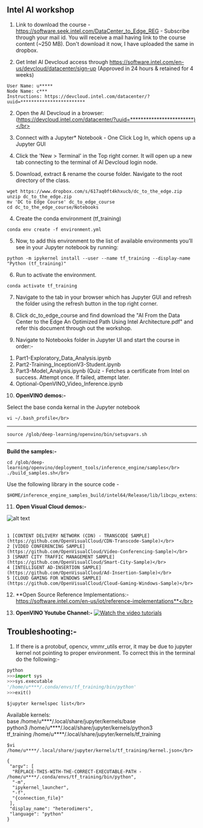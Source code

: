 ## **Intel AI workshop** </br>

1. Link to download the course - https://software.seek.intel.com/DataCenter_to_Edge_REG - Subscribe through your mail id. You will receive a mail having link to the course content (~250 MB). Don't download it now, I have uploaded the same in dropbox. </br>

2. Get Intel AI Devcloud access through https://software.intel.com/en-us/devcloud/datacenter/sign-up (Approved in 24 hours & retained for 4 weeks)</br>

```
User Name: u*****
Node Name: c***
Instructions: https://devcloud.intel.com/datacenter/?uuid=************************
```

2. Open the AI Devcloud in a browser: (https://devcloud.intel.com/datacenter/?uuid=************************)</br>
 
3. Connect with a Jupyter* Notebook - One Click Log In, which opens up a Jupyter GUI</br>

4. Click the 'New > Terminal' in the Top right corner. It will open up a new tab connecting to the terminal of AI Devcloud login node.</br>

5. Download, extract & rename the course folder. Navigate to the root directory of the class.</br>

```
wget https://www.dropbox.com/s/617aq0ft4khxucb/dc_to_the_edge.zip
unzip dc_to_the_edge.zip
mv 'DC to Edge Course' dc_to_edge_course
cd dc_to_the_edge_course/Notebooks
```

4. Create the conda environment (tf_training)</br>

```
conda env create -f environment.yml
```

5. Now, to add this environment to the list of available environments you’ll see in your Jupyter notebook by running:</br>

```
python -m ipykernel install --user --name tf_training --display-name "Python (tf_training)"
```

6. Run to activate the environment.</br>

```
conda activate tf_training
```

7. Navigate to the tab in your browser which has Jupyter GUI and refresh the folder using the refresh button in the top right corner.</br>

8. Click dc_to_edge_course and find download the "AI From the Data Center to the Edge An Optimized Path Using Intel Architecture.pdf" and refer this document through out the workshop.</br>

9. Navigate to Notebooks folder in Jupyter UI and start the course in order:-</br>

1) Part1-Exploratory_Data_Analysis.ipynb</br>
2) Part2-Training_InceptionV3-Student.ipynb</br>
3) Part3-Model_Analysis.ipynb (Quiz - Fetches a certificate from Intel on success. Attempt once. If failed, attempt later.</br>
4) Optional-OpenVINO_Video_Inference.ipynb</br>

10. **OpenVINO demos:-**</br>

Select the base conda kernal in the Jupyter notebook</br>

```
vi ~/.bash_profile</br>
```
---
```
source /glob/deep-learning/openvino/bin/setupvars.sh
```
---


**Build the samples:-**</br>
```
cd /glob/deep-learning/openvino/deployment_tools/inference_engine/samples</br>
./build_samples.sh</br>
```
Use the following library in the source code - </br>
```
$HOME/inference_engine_samples_build/intel64/Release/lib/libcpu_extension.so</br>
```

11. **Open Visual Cloud demos:-**</br>

![alt text](https://01.org/sites/default/files/users/u66592/ovc-_pipeline_v3.png)
</br></br>

    1 [CONTENT DELIVERY NETWORK (CDN) - TRANSCODE SAMPLE](https://github.com/OpenVisualCloud/CDN-Transcode-Sample)</br>
    2 [VIDEO CONFERENCING SAMPLE](https://github.com/OpenVisualCloud/Video-Conferencing-Sample)</br>
    3 [SMART CITY TRAFFIC MANAGEMENT SAMPLE](https://github.com/OpenVisualCloud/Smart-City-Sample)</br>
    4 [INTELLIGENT AD-INSERTION SAMPLE](https://github.com/OpenVisualCloud/Ad-Insertion-Sample)</br>
    5 [CLOUD GAMING FOR WINDOWS SAMPLE](https://github.com/OpenVisualCloud/Cloud-Gaming-Windows-Sample)</br>

12. **Open Source Reference Implementations:- https://software.intel.com/en-us/iot/reference-implementations**</br>

13. **OpenVINO Youtube Channel:-**
[![Watch the video tutorials](https://github.com/vijnasu/ai-workshop/blob/master/images/final_5db1565885d3500014a8e867_181580.gif)](http://www.youtube.com/watch?v=kY9nZbX1DWM)

## **__Troubleshooting:-__**</br>

  1. If there is a protobuf, opencv, vmmr_utils error, it may be due to jupyter kernel not pointing to proper environment. To correct this in the terminal do the following:-</br>
```python
python
>>>import sys
>>>sys.executable
'/home/u****/.conda/envs/tf_training/bin/python'
>>>exit()
```

```
$jupyter kernelspec list</br>
```
Available kernels:</br>
  base             /home/u****/.local/share/jupyter/kernels/base</br>
  python3          /home/u****/.local/share/jupyter/kernels/python3</br>
  tf_training      /home/u****/.local/share/jupyter/kernels/tf_training</br>

```
$vi /home/u****/.local/share/jupyter/kernels/tf_training/kernel.json</br>
```

```
{
 "argv": [
  "REPLACE-THIS-WITH-THE-CORRECT-EXECUTABLE-PATH - /home/u****/.conda/envs/tf_training/bin/python",
  "-m",
  "ipykernel_launcher",
  "-f",
  "{connection_file}"
 ],
 "display_name": "heterodimers",
 "language": "python"
}
```
